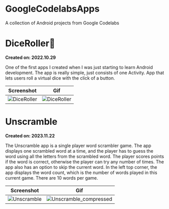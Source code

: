 # GoogleCodelabsApps

A collection of Android projects from Google Codelabs

# DiceRoller🎲

**Created on: 2022.10.29**

One of the first apps I created when I was just starting to learn Android development. The app is
really simple, just consists of one Activity.
App that lets users roll a virtual dice with the click of a button.

| Screenshot                                                                                                             | Gif                                                                                                                    |
|------------------------------------------------------------------------------------------------------------------------|------------------------------------------------------------------------------------------------------------------------|
| ![DiceRoller](https://github.com/pherasymchuk/GoogleCodelabsApps/assets/74320524/292c9327-57fd-4396-a668-054c228bfea8) | ![DiceRoller](https://github.com/pherasymchuk/GoogleCodelabsApps/assets/74320524/021673c0-8f8a-489c-9eb0-4ead3d55b9eb) |

# Unscramble

**Created on: 2023.11.22**

The Unscramble app is a single player word scrambler game. The app displays one scrambled word at a time, and the player has to guess the word using all the letters from the scrambled word. The player scores points if the word is correct, otherwise the player can try any number of times. The app also has an option to skip the current word. In the left top corner, the app displays the word count, which is the number of words played in this current game. There are 10 words per game.

| Screenshot | Gif |
|--|--|
| ![Unscramble](https://github.com/pherasymchuk/GoogleCodelabsApps/assets/74320524/b02475ea-815e-4f62-83d2-e2933316f81e) | ![Unscramble_compressed](https://github.com/pherasymchuk/GoogleCodelabsApps/assets/74320524/2b4131bb-77aa-47ae-aef1-66154b847c85) |

